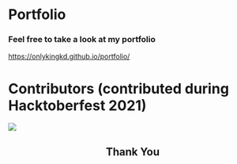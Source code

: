 # Portfolio
### Feel free to take a look at my portfolio <br>
https://onlykingkd.github.io/portfolio/

# Contributors (contributed during Hacktoberfest 2021)

<a href="https://github.com/onlykingkd/portfolio/graphs/contributors">
  <img src="https://contrib.rocks/image?repo=onlykingkd/portfolio" />
</a>

<h2 align="center">
    <p>
        Thank You
    </p>
</h2>
